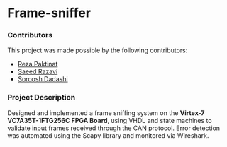 # Frame-sniffer

### Contributors

This project was made possible by the following contributors:

- [Reza Paktinat](https://github.com/mrpreza)
- [Saeed Razavi](https://github.com/Spitamo)
- [Soroosh Dadashi](https://github.com/sorooshdp)

### Project Description

Designed and implemented a frame sniffing system on the **Virtex-7 VC7A35T-1FTG256C FPGA Board**, using VHDL and state machines to validate input frames received through the CAN protocol. Error detection was automated using the Scapy library and monitored via Wireshark.
